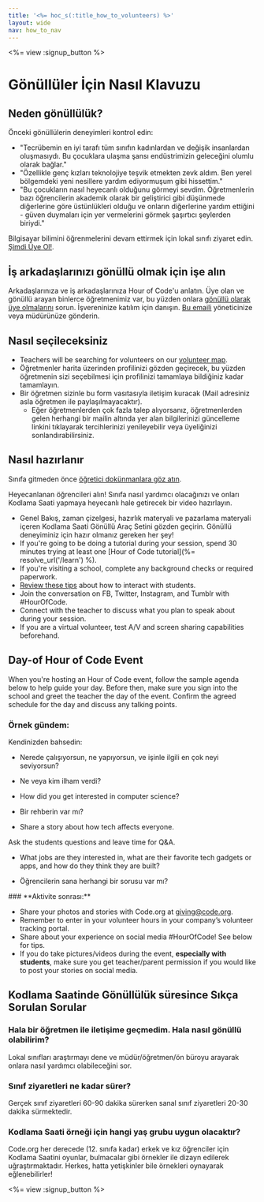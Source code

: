 ```yaml
---
title: '<%= hoc_s(:title_how_to_volunteers) %>'
layout: wide
nav: how_to_nav
---
```

<%= view :signup_button %>

# Gönüllüler İçin Nasıl Klavuzu

## Neden gönüllülük?

Önceki gönüllülerin deneyimleri kontrol edin:

- "Tecrübemin en iyi tarafı tüm sınıfın kadınlardan ve değişik insanlardan oluşmasıydı. Bu çocuklara ulaşma şansı endüstrimizin geleceğini olumlu olarak bağlar."
- "Özellikle genç kızları teknolojiye teşvik etmekten zevk aldım. Ben yerel bölgemdeki yeni nesillere yardım ediyormuşum gibi hissettim."
- "Bu çocukların nasıl heyecanlı olduğunu görmeyi sevdim. Öğretmenlerin bazı öğrencilerin akademik olarak bir geliştirici gibi düşünmede diğerlerine göre üstünlükleri olduğu ve onların diğerlerine yardım ettiğini - güven duymaları için yer vermelerini görmek şaşırtıcı şeylerden biriydi."

Bilgisayar bilimini öğrenmelerini devam ettirmek için lokal sınıfı ziyaret edin. [Şimdi Üye Ol!](https://code.org/volunteer/engineer).

## İş arkadaşlarınızı gönüllü olmak için işe alın

Arkadaşlarınıza ve iş arkadaşlarınıza Hour of Code'u anlatın. Üye olan ve gönüllü arayan binlerce öğretmenimiz var, bu yüzden onlara [gönüllü olarak üye olmalarını](https://code.org/volunteer) sorun. İşvereninize katılım için danışın. [Bu emaili](https://hourofcode.com/promote/resources#email) yöneticinize veya müdürünüze gönderin.

## Nasıl seçileceksiniz

- Teachers will be searching for volunteers on our [volunteer map](https://code.org/volunteer/local).
- Öğretmenler harita üzerinden profilinizi gözden geçirecek, bu yüzden öğretmenin sizi seçebilmesi için profilinizi tamamlaya bildiğiniz kadar tamamlayın.
- Bir öğretmen sizinle bu form vasıtasıyla iletişim kuracak (Mail adresiniz asla öğretmen ile paylaşılmayacaktır). 
  - Eğer öğretmenlerden çok fazla talep alıyorsanız, öğretmenlerden gelen herhangi bir mailin altında yer alan bilgilerinizi güncelleme linkini tıklayarak tercihlerinizi yenileyebilir veya üyeliğinizi sonlandırabilirsiniz. 

## Nasıl hazırlanır

Sınıfa gitmeden önce [ öğretici dokünmanlara göz atın](hourofcode.com/learn).

Heyecanlanan öğrencileri alın! Sınıfa nasıl yardımcı olacağınızı ve onları Kodlama Saati yapmaya heyecanlı hale getirecek bir video hazırlayın.

- Genel Bakış, zaman çizelgesi, hazırlık materyali ve pazarlama materyali içeren Kodlama Saati Gönüllü Araç Setini gözden geçirin. Gönüllü deneyiminiz için hazır olmanız gereken her şey!
- If you're going to be doing a tutorial during your session, spend 30 minutes trying at least one [Hour of Code tutorial](%= resolve_url('/learn') %).
- If you're visiting a school, complete any background checks or required paperwork.
- [Review these tips](https://code.org/files/CSTT_Volunteers.pdf) about how to interact with students.
- Join the conversation on FB, Twitter, Instagram, and Tumblr with #HourOfCode.
- Connect with the teacher to discuss what you plan to speak about during your session.
- If you are a virtual volunteer, test A/V and screen sharing capabilities beforehand.

## Day-of Hour of Code Event

When you're hosting an Hour of Code event, follow the sample agenda below to help guide your day. Before then, make sure you sign into the school and greet the teacher the day of the event. Confirm the agreed schedule for the day and discuss any talking points.

### **Örnek gündem:**

Kendinizden bahsedin: </ul>

- Nerede çalışıyorsun, ne yapıyorsun, ve işinle ilgili en çok neyi seviyorsun?
- Ne veya kim ilham verdi?
- How did you get interested in computer science?
- Bir rehberin var mı?
- Share a story about how tech affects everyone.</ul></td> </tr> 
  Ask the students questions and leave time for Q&A. </ul>
  
  - What jobs are they interested in, what are their favorite tech gadgets or apps, and how do they think they are built? 
  - Öğrencilerin sana herhangi bir sorusu var mı?</ul></td> </tr> 
    </tbody> </table> 
    ### **Aktivite sonrası:**
    
    - Share your photos and stories with Code.org at giving@code.org.
    - Remember to enter in your volunteer hours in your company’s volunteer tracking portal.
    - Share about your experience on social media #HourOfCode! See below for tips. 
    - If you do take pictures/videos during the event, **especially with students**, make sure you get teacher/parent permission if you would like to post your stories on social media.
    ## Kodlama Saatinde Gönüllülük süresince Sıkça Sorulan Sorular
    
    ### **Hala bir öğretmen ile iletişime geçmedim. Hala nasıl gönüllü olabilirim?**
    
    Lokal sınıfları araştırmayı dene ve müdür/öğretmen/ön büroyu arayarak onlara nasıl yardımcı olabileceğini sor.
    
    ### **Sınıf ziyaretleri ne kadar sürer?**
    
    Gerçek sınıf ziyaretleri 60-90 dakika sürerken sanal sınıf ziyaretleri 20-30 dakika sürmektedir.
    
    ### **Kodlama Saati örneği için hangi yaş grubu uygun olacaktır?**
    
    Code.org her derecede (12. sınıfa kadar) erkek ve kız öğrenciler için Kodlama Saatini oyunlar, bulmacalar gibi örnekler ile dizayn edilerek uğraştırmaktadır. Herkes, hatta yetişkinler bile örnekleri oynayarak eğlenebilirler!
    
    <%= view :signup_button %>